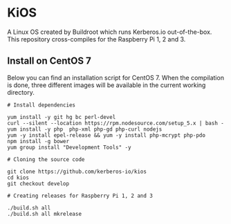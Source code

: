 # KiOS

A Linux OS created by Buildroot which runs Kerberos.io out-of-the-box. This repository cross-compiles for the Raspberry Pi 1, 2 and 3.

## Install on CentOS 7

Below you can find an installation script for CentOS 7. When the compilation is done, three different images will be available in the current working directory.

    # Install dependencies
    
    yum install -y git hg bc perl-devel 
    curl --silent --location https://rpm.nodesource.com/setup_5.x | bash -
    yum install -y php  php-xml php-gd php-curl nodejs
    yum -y install epel-release && yum -y install php-mcrypt php-pdo
    npm install -g bower
    yum group install "Development Tools" -y

    # Cloning the source code
    
    git clone https://github.com/kerberos-io/kios
    cd kios
    git checkout develop

    # Creating releases for Raspberry Pi 1, 2 and 3
    
    ./build.sh all
    ./build.sh all mkrelease